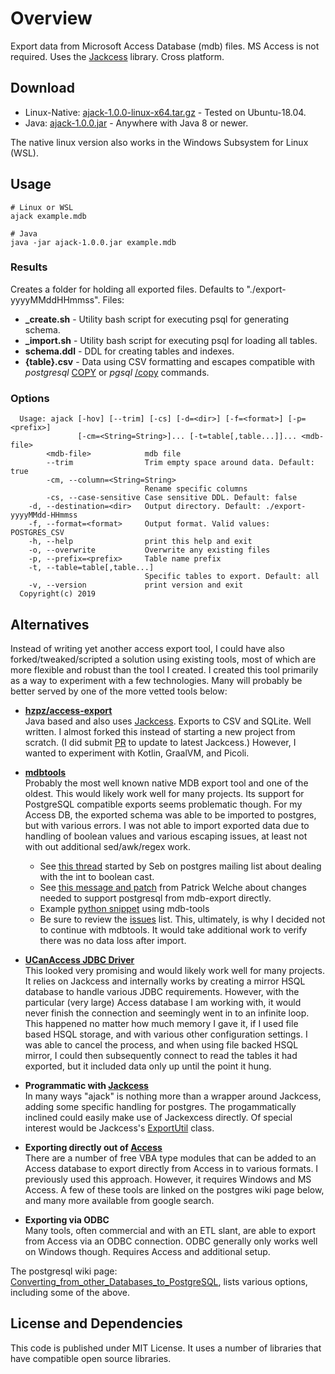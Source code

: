 # Overview
Export data from Microsoft Access Database (mdb) files. MS Access is not required. Uses the [Jackcess](https://jackcess.sourceforge.io) library. Cross platform.

## Download 
 * Linux-Native: [ajack-1.0.0-linux-x64.tar.gz](https://github.com/kaliatech/access-export-jack/releases/download/v1.0.0/ajack-1.0.0-linux-x64.tar.gz) - Tested on Ubuntu-18.04.
 * Java: [ajack-1.0.0.jar](https://github.com/kaliatech/access-export-jack/releases/download/v1.0.0/ajack-1.0.0.jar) - Anywhere with Java 8 or newer.
 
The native linux version also works in the Windows Subsystem for Linux (WSL).

## Usage
```console
# Linux or WSL
ajack example.mdb

# Java
java -jar ajack-1.0.0.jar example.mdb
```

### Results
Creates a folder for holding all exported files. Defaults to "./export-yyyyMMddHHmmss". Files:
 * **_create&#46;sh** - Utility bash script for executing psql for generating schema.
 * **_import&#46;sh** - Utility bash script for executing psql for loading all tables.
 * **schema.ddl** - DDL for creating tables and indexes.
 * **{table}.csv** - Data using CSV formatting and escapes compatible with *postgresql* [COPY](https://www.postgresql.org/docs/current/sql-copy.html) or *pgsql* [/copy](https://www.postgresql.org/docs/current/app-psql.html#APP-PSQL-META-COMMANDS-COPY) commands.

### Options
```console
  Usage: ajack [-hov] [--trim] [-cs] [-d=<dir>] [-f=<format>] [-p=<prefix>]
               [-cm=<String=String>]... [-t=table[,table...]]... <mdb-file>
        <mdb-file>            mdb file
        --trim                Trim empty space around data. Default: true
        -cm, --column=<String=String>
                              Rename specific columns
        -cs, --case-sensitive Case sensitive DDL. Default: false
    -d, --destination=<dir>   Output directory. Default: ./export-yyyyMMdd-HHmmss
    -f, --format=<format>     Output format. Valid values: POSTGRES_CSV
    -h, --help                print this help and exit
    -o, --overwrite           Overwrite any existing files
    -p, --prefix=<prefix>     Table name prefix
    -t, --table=table[,table...]
                              Specific tables to export. Default: all
    -v, --version             print version and exit
  Copyright(c) 2019
```

## Alternatives
Instead of writing yet another access export tool, I could have also forked/tweaked/scripted a solution using existing tools, most of which are more flexible and robust than the tool I created. I created this tool primarily as a way to experiment with a few technologies. Many will probably be better served by one of the more vetted tools below:

 * **[hzpz/access-export](https://github.com/hzpz/access-export)**  
 Java based and also uses [Jackcess](https://jackcess.sourceforge.io/).  Exports to CSV and SQLite.  Well written. I almost forked this instead of starting a new project from scratch. (I did submit [PR](https://github.com/hzpz/access-export/pull/5) to update to latest Jackcess.)  However, I wanted to experiment with Kotlin, GraalVM, and Picoli.
 
 * **[mdbtools](https://github.com/brianb/mdbtools)**  
 Probably the most well known native MDB export tool and one of the oldest.  This would likely work well for many projects. Its support for PostgreSQL compatible exports seems problematic though. For my Access DB, the exported schema was able to be imported to postgres, but with various errors.  I was not able to import exported data due to handling of boolean values and various escaping issues, at least not with out additional sed/awk/regex work.  
   * See [this thread](https://www.postgresql.org/message-id/flat/87ej9xqha4.fsf%40patagonia.sebmags.homelinux.org) started by Seb on postgres mailing list about dealing with the int to boolean cast.
   * See [this message and patch](https://sourceforge.net/p/mdbtools/mailman/message/5998326/) from Patrick Welche about changes needed to support postgresql from mdb-export directly.
   * Example [python snippet](https://gist.github.com/mywarr/9908044) using mdb-tools
   * Be sure to review the [issues](https://github.com/brianb/mdbtools/issues) list.  This, ultimately, is why I decided not to continue with mdbtools. It would take additional work to verify there was no data loss after import.
   
 * **[UCanAccess JDBC Driver](http://ucanaccess.sourceforge.net)**  
 This looked very promising and would likely work well for many projects.  It relies on Jackcess and internally works by creating a mirror HSQL database to handle various JDBC requirements.  However, with the particular (very large) Access database I am working with, it would never finish the connection and seemingly went in to an infinite loop. This happened no matter how much memory I gave it, if I used file based HSQL storage, and with various other configuration settings.  I was able to cancel the process, and when using file backed HSQL mirror, I could then subsequently connect to read the tables it had exported, but it included data only up until the point it hung.
 
 * **Programmatic with [Jackcess](https://jackcess.sourceforge.io/)**  
 In many ways "ajack" is nothing more than a wrapper around Jackcess, adding some specific handling for postgres.  The progammatically inclined could easily make use of Jackexcess directly. Of special interest would be Jackcess's [ExportUtil](https://jackcess.sourceforge.io/apidocs/index.html?com/healthmarketscience/jackcess/util/ExportUtil.html) class.

 * **Exporting directly out of [Access](https://products.office.com/en-us/access)**  
 There are a number of free VBA type modules that can be added to an Access database to export directly from Access in to various formats.  I previously used this approach.  However, it requires Windows and MS Access. A few of these tools are linked on the postgres wiki page below, and many more available from google search.
 
 * **Exporting via ODBC**  
 Many tools, often commercial and with an ETL slant, are able to export from Access via an ODBC connection.  ODBC generally only works well on Windows though. Requires Access and additional setup.

 The postgresql wiki page: [Converting_from_other_Databases_to_PostgreSQL](https://wiki.postgresql.org/wiki/Converting_from_other_Databases_to_PostgreSQL#Microsoft_Access), lists various options, including some of the above.
 
 ## License and Dependencies
 This code is published under MIT License. It uses a number of libraries that have compatible open source libraries.  
